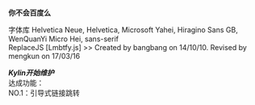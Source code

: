 **你不会百度么**</br>

字体库 Helvetica Neue, Helvetica, Microsoft Yahei, Hiragino Sans GB, WenQuanYi Micro Hei, sans-serif</br>
ReplaceJS [Lmbtfy.js] >> Created by bangbang on 14/10/10. Revised by mengkun on 17/03/16</br>

***Kylin开始维护***</br>
达成功能：</br>
NO.1：引导式链接跳转